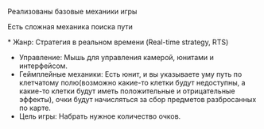 Реализованы базовые механики игры

Есть сложная механика поиска пути

﻿* Жанр: Стратегия в реальном времени (Real-time strategy, RTS)
* Управление: Мышь для управления камерой, юнитами и интерфейсом.
* Геймплейные механики: Есть юнит, и вы указываете уму путь по клетчатому полю(возможно какие-то клетки  будут недоступны, а какие-то клетки будут иметь положительные и отрицательные эффекты), очки будут начисляться за сбор предметов разбросанных по карте. 
* Цель игры: Набрать нужное количество очков.
